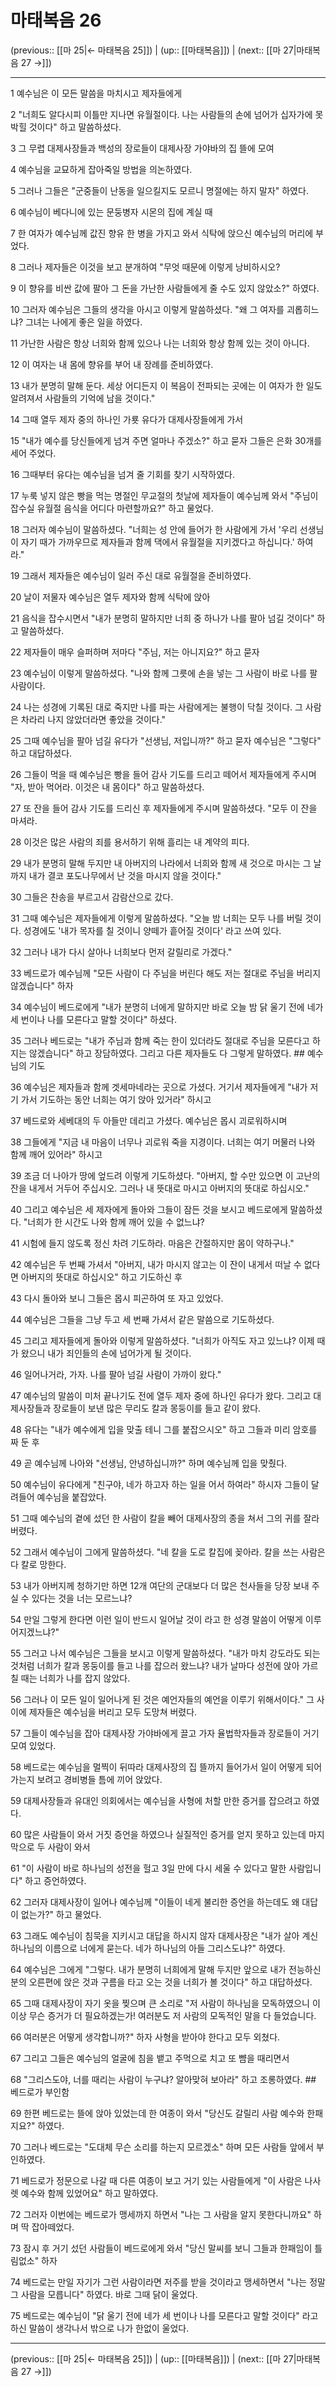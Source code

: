 # 마태복음 26

(previous:: [[마 25|← 마태복음 25]]) | (up:: [[마태복음]]) | (next:: [[마 27|마태복음 27 →]])

***




1 
예수님은 이 모든 말씀을 마치시고 제자들에게 



2 
"너희도 알다시피 이틀만 지나면 유월절이다. 나는 사람들의 손에 넘어가 십자가에 못박힐 것이다" 하고 말씀하셨다. 



3 
그 무렵 대제사장들과 백성의 장로들이 대제사장 가야바의 집 뜰에 모여 



4 
예수님을 교묘하게 잡아죽일 방법을 의논하였다. 



5 
그러나 그들은 "군중들이 난동을 일으킬지도 모르니 명절에는 하지 말자" 하였다. 



6 
예수님이 베다니에 있는 문둥병자 시몬의 집에 계실 때 



7 
한 여자가 예수님께 값진 향유 한 병을 가지고 와서 식탁에 앉으신 예수님의 머리에 부었다. 



8 
그러나 제자들은 이것을 보고 분개하여 "무엇 때문에 이렇게 낭비하시오? 



9 
이 향유를 비싼 값에 팔아 그 돈을 가난한 사람들에게 줄 수도 있지 않았소?" 하였다. 



10 
그러자 예수님은 그들의 생각을 아시고 이렇게 말씀하셨다. "왜 그 여자를 괴롭히느냐? 그녀는 나에게 좋은 일을 하였다. 



11 
가난한 사람은 항상 너희와 함께 있으나 나는 너희와 항상 함께 있는 것이 아니다. 



12 
이 여자는 내 몸에 향유를 부어 내 장례를 준비하였다. 



13 
내가 분명히 말해 둔다. 세상 어디든지 이 복음이 전파되는 곳에는 이 여자가 한 일도 알려져서 사람들의 기억에 남을 것이다." 



14 
그때 열두 제자 중의 하나인 가룟 유다가 대제사장들에게 가서 



15 
"내가 예수를 당신들에게 넘겨 주면 얼마나 주겠소?" 하고 묻자 그들은 은화 30개를 세어 주었다. 



16 
그때부터 유다는 예수님을 넘겨 줄 기회를 찾기 시작하였다. 



17 
누룩 넣지 않은 빵을 먹는 명절인 무교절의 첫날에 제자들이 예수님께 와서 "주님이 잡수실 유월절 음식을 어디다 마련할까요?" 하고 물었다. 



18 
그러자 예수님이 말씀하셨다. "너희는 성 안에 들어가 한 사람에게 가서 '우리 선생님이 자기 때가 가까우므로 제자들과 함께 댁에서 유월절을 지키겠다고 하십니다.' 하여라." 



19 
그래서 제자들은 예수님이 일러 주신 대로 유월절을 준비하였다. 



20 
날이 저물자 예수님은 열두 제자와 함께 식탁에 앉아 



21 
음식을 잡수시면서 "내가 분명히 말하지만 너희 중 하나가 나를 팔아 넘길 것이다" 하고 말씀하셨다. 



22 
제자들이 매우 슬퍼하며 저마다 "주님, 저는 아니지요?" 하고 묻자 



23 
예수님이 이렇게 말씀하셨다. "나와 함께 그릇에 손을 넣는 그 사람이 바로 나를 팔 사람이다. 



24 
나는 성경에 기록된 대로 죽지만 나를 파는 사람에게는 불행이 닥칠 것이다. 그 사람은 차라리 나지 않았더라면 좋았을 것이다." 



25 
그때 예수님을 팔아 넘길 유다가 "선생님, 저입니까?" 하고 묻자 예수님은 "그렇다" 하고 대답하셨다. 



26 
그들이 먹을 때 예수님은 빵을 들어 감사 기도를 드리고 떼어서 제자들에게 주시며 "자, 받아 먹어라. 이것은 내 몸이다" 하고 말씀하셨다. 



27 
또 잔을 들어 감사 기도를 드리신 후 제자들에게 주시며 말씀하셨다. "모두 이 잔을 마셔라. 



28 
이것은 많은 사람의 죄를 용서하기 위해 흘리는 내 계약의 피다. 



29 
내가 분명히 말해 두지만 내 아버지의 나라에서 너희와 함께 새 것으로 마시는 그 날까지 내가 결코 포도나무에서 난 것을 마시지 않을 것이다." 



30 
그들은 찬송을 부르고서 감람산으로 갔다. 



31 
그때 예수님은 제자들에게 이렇게 말씀하셨다. "오늘 밤 너희는 모두 나를 버릴 것이다. 성경에도 '내가 목자를 칠 것이니 양떼가 흩어질 것이다' 라고 쓰여 있다. 



32 
그러나 내가 다시 살아나 너희보다 먼저 갈릴리로 가겠다." 



33 
베드로가 예수님께 "모든 사람이 다 주님을 버린다 해도 저는 절대로 주님을 버리지 않겠습니다" 하자 



34 
예수님이 베드로에게 "내가 분명히 너에게 말하지만 바로 오늘 밤 닭 울기 전에 네가 세 번이나 나를 모른다고 말할 것이다" 하셨다. 



35 
그러나 베드로는 "내가 주님과 함께 죽는 한이 있더라도 절대로 주님을 모른다고 하지는 않겠습니다" 하고 장담하였다. 그리고 다른 제자들도 다 그렇게 말하였다. ## 예수님의 기도 



36 
예수님은 제자들과 함께 겟세마네라는 곳으로 가셨다. 거기서 제자들에게 "내가 저기 가서 기도하는 동안 너희는 여기 앉아 있거라" 하시고 



37 
베드로와 세베대의 두 아들만 데리고 가셨다. 예수님은 몹시 괴로워하시며 



38 
그들에게 "지금 내 마음이 너무나 괴로워 죽을 지경이다. 너희는 여기 머물러 나와 함께 깨어 있어라" 하시고 



39 
조금 더 나아가 땅에 엎드려 이렇게 기도하셨다. "아버지, 할 수만 있으면 이 고난의 잔을 내게서 거두어 주십시오. 그러나 내 뜻대로 마시고 아버지의 뜻대로 하십시오." 



40 
그리고 예수님은 세 제자에게 돌아와 그들이 잠든 것을 보시고 베드로에게 말씀하셨다. "너희가 한 시간도 나와 함께 깨어 있을 수 없느냐? 



41 
시험에 들지 않도록 정신 차려 기도하라. 마음은 간절하지만 몸이 약하구나." 



42 
예수님은 두 번째 가셔서 "아버지, 내가 마시지 않고는 이 잔이 내게서 떠날 수 없다면 아버지의 뜻대로 하십시오" 하고 기도하신 후 



43 
다시 돌아와 보니 그들은 몹시 피곤하여 또 자고 있었다. 



44 
예수님은 그들을 그냥 두고 세 번째 가셔서 같은 말씀으로 기도하셨다. 



45 
그리고 제자들에게 돌아와 이렇게 말씀하셨다. "너희가 아직도 자고 있느냐? 이제 때가 왔으니 내가 죄인들의 손에 넘어가게 될 것이다. 



46 
일어나거라, 가자. 나를 팔아 넘길 사람이 가까이 왔다." 



47 
예수님의 말씀이 미처 끝나기도 전에 열두 제자 중에 하나인 유다가 왔다. 그리고 대제사장들과 장로들이 보낸 많은 무리도 칼과 몽둥이를 들고 같이 왔다. 



48 
유다는 "내가 예수에게 입을 맞출 테니 그를 붙잡으시오" 하고 그들과 미리 암호를 짜 둔 후 



49 
곧 예수님께 나아와 "선생님, 안녕하십니까?" 하며 예수님께 입을 맞췄다. 



50 
예수님이 유다에게 "친구야, 네가 하고자 하는 일을 어서 하여라" 하시자 그들이 달려들어 예수님을 붙잡았다. 



51 
그때 예수님의 곁에 섰던 한 사람이 칼을 빼어 대제사장의 종을 쳐서 그의 귀를 잘라 버렸다. 



52 
그래서 예수님이 그에게 말씀하셨다. "네 칼을 도로 칼집에 꽂아라. 칼을 쓰는 사람은 다 칼로 망한다. 



53 
내가 아버지께 청하기만 하면 12개 여단의 군대보다 더 많은 천사들을 당장 보내 주실 수 있다는 것을 너는 모르느냐? 



54 
만일 그렇게 한다면 이런 일이 반드시 일어날 것이 라고 한 성경 말씀이 어떻게 이루어지겠느냐?" 



55 
그러고 나서 예수님은 그들을 보시고 이렇게 말씀하셨다. "내가 마치 강도라도 되는 것처럼 너희가 칼과 몽둥이를 들고 나를 잡으러 왔느냐? 내가 날마다 성전에 앉아 가르칠 때는 너희가 나를 잡지 않았다. 



56 
그러나 이 모든 일이 일어나게 된 것은 예언자들의 예언을 이루기 위해서이다." 그 사이에 제자들은 예수님을 버리고 모두 도망쳐 버렸다. 



57 
그들이 예수님을 잡아 대제사장 가야바에게 끌고 가자 율법학자들과 장로들이 거기 모여 있었다. 



58 
베드로는 예수님을 멀찍이 뒤따라 대제사장의 집 뜰까지 들어가서 일이 어떻게 되어가는지 보려고 경비병들 틈에 끼어 앉았다. 



59 
대제사장들과 유대인 의회에서는 예수님을 사형에 처할 만한 증거를 잡으려고 하였다. 



60 
많은 사람들이 와서 거짓 증언을 하였으나 실질적인 증거를 얻지 못하고 있는데 마지막으로 두 사람이 와서 



61 
"이 사람이 바로 하나님의 성전을 헐고 3일 만에 다시 세울 수 있다고 말한 사람입니다" 하고 증언하였다. 



62 
그러자 대제사장이 일어나 예수님께 "이들이 네게 불리한 증언을 하는데도 왜 대답이 없는가?" 하고 물었다. 



63 
그래도 예수님이 침묵을 지키시고 대답을 하시지 않자 대제사장은 "내가 살아 계신 하나님의 이름으로 너에게 묻는다. 네가 하나님의 아들 그리스도냐?" 하였다. 



64 
예수님은 그에게 "그렇다. 내가 분명히 너희에게 말해 두지만 앞으로 내가 전능하신 분의 오른편에 앉은 것과 구름을 타고 오는 것을 너희가 볼 것이다" 하고 대답하셨다. 



65 
그때 대제사장이 자기 옷을 찢으며 큰 소리로 "저 사람이 하나님을 모독하였으니 이 이상 무슨 증거가 더 필요하겠는가! 여러분도 저 사람의 모독적인 말을 다 들었습니다. 



66 
여러분은 어떻게 생각합니까?" 하자 사형을 받아야 한다고 모두 외쳤다. 



67 
그리고 그들은 예수님의 얼굴에 침을 뱉고 주먹으로 치고 또 뺨을 때리면서 



68 
"그리스도야, 너를 때리는 사람이 누구냐? 알아맞혀 보아라" 하고 조롱하였다. ## 베드로가 부인함 



69 
한편 베드로는 뜰에 앉아 있었는데 한 여종이 와서 "당신도 갈릴리 사람 예수와 한패지요?" 하였다. 



70 
그러나 베드로는 "도대체 무슨 소리를 하는지 모르겠소" 하며 모든 사람들 앞에서 부인하였다. 



71 
베드로가 정문으로 나갈 때 다른 여종이 보고 거기 있는 사람들에게 "이 사람은 나사렛 예수와 함께 있었어요" 하고 말하였다. 



72 
그러자 이번에는 베드로가 맹세까지 하면서 "나는 그 사람을 알지 못한다니까요" 하며 딱 잡아떼었다. 



73 
잠시 후 거기 섰던 사람들이 베드로에게 와서 "당신 말씨를 보니 그들과 한패임이 틀림없소" 하자 



74 
베드로는 만일 자기가 그런 사람이라면 저주를 받을 것이라고 맹세하면서 "나는 정말 그 사람을 모릅니다" 하였다. 바로 그때 닭이 울었다. 



75 
베드로는 예수님이 "닭 울기 전에 네가 세 번이나 나를 모른다고 말할 것이다" 라고 하신 말씀이 생각나서 밖으로 나가 한없이 울었다.

***

(previous:: [[마 25|← 마태복음 25]]) | (up:: [[마태복음]]) | (next:: [[마 27|마태복음 27 →]])

